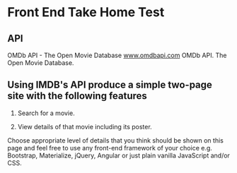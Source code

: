 # Front End Take Home Test

## API
OMDb API - The Open Movie Database
www.omdbapi.com
OMDb API. The Open Movie Database.

## Using IMDB's API produce a simple two-page site with the following features

1. Search for a movie.

2. View details of that movie including its poster.

Choose appropriate level of details that you think should be shown on this page and feel free to use any front-end framework of your choice e.g. Bootstrap, Materialize, jQuery, Angular or just plain vanilla JavaScript and/or CSS.
